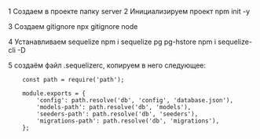 1 Создаем в проекте папку server
2 Инициализируем проект 
npm init -y

3 Создаем gitignore
npx gitignore node

4 Устанавливаем sequelize
npm i sequelize pg pg-hstore
npm i sequelize-cli -D


5 создаём файл .sequelizerc, копируем в него следующее:
```
    const path = require('path');
	 
    module.exports = {
        'config': path.resolve('db', 'config', 'database.json'),
        'models-path': path.resolve('db', 'models'),
        'seeders-path': path.resolve('db', 'seeders'),
        'migrations-path': path.resolve('db', 'migrations'),
    };
```

